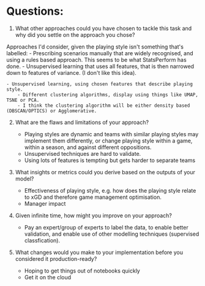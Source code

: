# Questions:



1. What other approaches could you have chosen to tackle this task and why did you settle on the approach you chose?

Approaches I'd consider, given the playing style isn't something that's labelled:
    - Prescribing scenarios manually that are widely recognised, and using a rules based approach. This seems to be what StatsPerform has done.
    - Unsupervised learning that uses all features, that is then narrowed down to features of variance. (I don't like this idea).

    - Unsupervised learning, using chosen features that describe playing style.
        - Different clustering algorithms, display using things like UMAP, TSNE or PCA.
        - I think the clustering algorithm will be either density based (DBSCAN/OPTICS) or Agglomerative.

2. What are the flaws and limitations of your approach?
    - Playing styles are dynamic and teams with similar playing styles may implement them differently, or change playing style within a game, within a season, and against different oppositions. 
    - Unsupervised techniques are hard to validate.
    - Using lots of features is tempting but gets harder to separate teams

3. What insights or metrics could you derive based on the outputs of your model?
    - Effectiveness of playing style, e.g. how does the playing style relate to xGD and therefore game management optimisation.
    - Manager impact

4. Given infinite time, how might you improve on your approach?
    - Pay an expert/group of experts to label the data, to enable better validation, and enable use of other modelling techniques (supervised classfication).

5. What changes would you make to your implementation before you considered it production-ready?
    - Hoping to get things out of notebooks quickly
    - Get it on the cloud